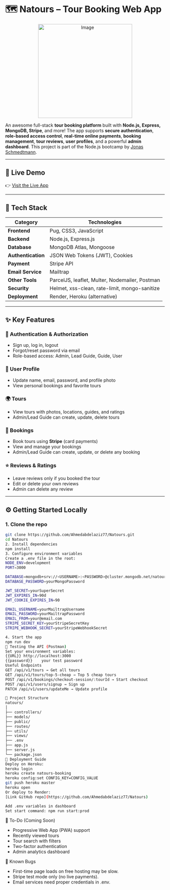 # 🗺️ Natours – Tour Booking Web App
<p align="center">
  <img width="297" height="297" alt="Image" src="https://github.com/user-attachments/assets/546e36c3-0a68-4466-b5b6-fe76bf853361" />
</p>

An awesome full-stack **tour booking platform** built with **Node.js, Express, MongoDB, Stripe**, and more! The app supports **secure authentication**, **role-based access control**, **real-time online payments**, **booking management**, **tour reviews**, **user profiles**, and a powerful **admin dashboard**. This project is part of the Node.js bootcamp by [Jonas Schmedtmann](https://www.udemy.com/course/nodejs-express-mongodb-bootcamp/).

---

## 🔗 Live Demo

👉 [Visit the Live App](https://)

---

## 🧩 Tech Stack

| Category        | Technologies |
|----------------|--------------|
| **Frontend**    | Pug, CSS3, JavaScript |
| **Backend**     | Node.js, Express.js |
| **Database**    | MongoDB Atlas, Mongoose |
| **Authentication** | JSON Web Tokens (JWT), Cookies |
| **Payment**     | Stripe API |
| **Email Service** | Mailtrap |
| **Other Tools** | ParcelJS, leaflet, Multer, Nodemailer, Postman |
| **Security**    | Helmet, xss-clean, rate-limit, mongo-sanitize |
| **Deployment**  | Render, Heroku (alternative) |

---

## ✨ Key Features

### 🔐 Authentication & Authorization
- Sign up, log in, logout
- Forgot/reset password via email
- Role-based access: Admin, Lead Guide, Guide, User

### 👤 User Profile
- Update name, email, password, and profile photo
- View personal bookings and favorite tours

### 🌍 Tours
- View tours with photos, locations, guides, and ratings
- Admin/Lead Guide can create, update, delete tours

### 🧾 Bookings
- Book tours using **Stripe** (card payments)
- View and manage your bookings
- Admin/Lead Guide can create, update, or delete any booking

### ⭐ Reviews & Ratings
- Leave reviews only if you booked the tour
- Edit or delete your own reviews
- Admin can delete any review

---

## ⚙️ Getting Started Locally

### 1. Clone the repo
```bash
git clone https://github.com/Ahmedabdelaziz77/Natours.git
cd Natours
2. Install dependencies
npm install
3. Configure environment variables
Create a .env file in the root:
NODE_ENV=development
PORT=3000

DATABASE=mongodb+srv://<USERNAME>:<PASSWORD>@cluster.mongodb.net/natours
DATABASE_PASSWORD=yourMongoPassword

JWT_SECRET=yourSuperSecret
JWT_EXPIRES_IN=90d
JWT_COOKIE_EXPIRES_IN=90

EMAIL_USERNAME=yourMailtrapUsername
EMAIL_PASSWORD=yourMailtrapPassword
EMAIL_FROM=your@email.com
STRIPE_SECRET_KEY=yourStripeSecretKey
STRIPE_WEBHOOK_SECRET=yourStripeWebhookSecret

4. Start the app
npm run dev
🧪 Testing the API (Postman)
Set your environment variables:
{{URL}}	http://localhost:3000
{{password}}	your test password
Useful Endpoints
GET /api/v1/tours → Get all tours
GET /api/v1/tours/top-5-cheap → Top 5 cheap tours
POST /api/v1/bookings/checkout-session/:tourId → Start checkout
POST /api/v1/users/signup → Sign up
PATCH /api/v1/users/updateMe → Update profile

🧱 Project Structure
natours/
│
├── controllers/
├── models/
├── public/
├── routes/
├── utils/
├── views/
├── .env
├── app.js
├── server.js
└── package.json
🚀 Deployment Guide
Deploy on Heroku:
heroku login
heroku create natours-booking
heroku config:set CONFIG_KEY=CONFIG_VALUE
git push heroku master
heroku open
Or deploy to Render:
[Link GitHub repo](https://github.com/Ahmedabdelaziz77/Natours)

Add .env variables in dashboard
Set start command: npm run start:prod
```
🎯 To-Do (Coming Soon)
 - Progressive Web App (PWA) support
 - Recently viewed tours
 - Tour search with filters
 - Two-factor authentication
 - Admin analytics dashboard

🎯 Known Bugs
- First-time page loads on free hosting may be slow.
- Stripe test mode only (no live payments).
- Email services need proper credentials in .env.
